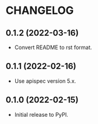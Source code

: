 # CHANGELOG


## 0.1.2 (2022-03-16)

* Convert README to rst format.

## 0.1.1 (2022-02-16)

* Use apispec version 5.x.

## 0.1.0 (2022-02-15)

* Initial release to PyPI.
